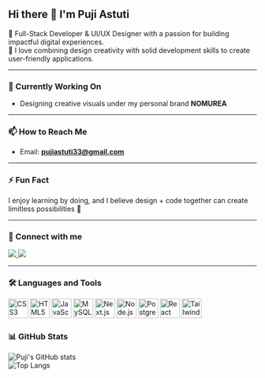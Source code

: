 ## Hi there 👋 I'm Puji Astuti  

🌟 Full-Stack Developer & UI/UX Designer with a passion for building impactful digital experiences.  
🎨 I love combining design creativity with solid development skills to create user-friendly applications.  

---

### 🔭 Currently Working On   
- Designing creative visuals under my personal brand **NOMUREA**  

---

### 📫 How to Reach Me  
- Email: **pujiastuti33@gmail.com**  

---

### ⚡ Fun Fact  
I enjoy learning by doing, and I believe design + code together can create limitless possibilities 🚀  

---

### 🤝 Connect with me  

<a href="https://www.linkedin.com/in/puji-astuti55" target="_blank">
  <img src="https://img.shields.io/badge/LinkedIn-0077B5?style=for-the-badge&logo=linkedin&logoColor=white" />
</a>
<a href="https://discord.com/users/puji6575" target="_blank">
  <img src="https://img.shields.io/badge/Discord-5865F2?style=for-the-badge&logo=discord&logoColor=white" />
</a>

---

### 🛠️ Languages and Tools  

<p align="left">   
  <img src="https://cdn.jsdelivr.net/gh/devicons/devicon/icons/css3/css3-original.svg" alt="CSS3" width="40" height="40"/>  
  <img src="https://cdn.jsdelivr.net/gh/devicons/devicon/icons/html5/html5-original.svg" alt="HTML5" width="40" height="40"/>  
  <img src="https://cdn.jsdelivr.net/gh/devicons/devicon/icons/javascript/javascript-original.svg" alt="JavaScript" width="40" height="40"/>   
  <img src="https://cdn.jsdelivr.net/gh/devicons/devicon/icons/mysql/mysql-original.svg" alt="MySQL" width="40" height="40"/>    
  <img src="https://cdn.jsdelivr.net/gh/devicons/devicon/icons/nextjs/nextjs-original.svg" alt="Next.js" width="40" height="40"/>  
  <img src="https://cdn.jsdelivr.net/gh/devicons/devicon/icons/nodejs/nodejs-original.svg" alt="Node.js" width="40" height="40"/>  
  <img src="https://cdn.jsdelivr.net/gh/devicons/devicon/icons/postgresql/postgresql-original.svg" alt="PostgreSQL" width="40" height="40"/>  
  <img src="https://cdn.jsdelivr.net/gh/devicons/devicon/icons/react/react-original.svg" alt="React" width="40" height="40"/>  
  <img src="https://cdn.jsdelivr.net/gh/devicons/devicon/icons/tailwindcss/tailwindcss-plain.svg" alt="TailwindCSS" width="40" height="40"/>  
</p>


### 📊 GitHub Stats  

![Puji's GitHub stats](https://github-readme-stats.vercel.app/api?username=PujiAstuti33&show_icons=true&theme=default&hide_border=false&count_private=true)  
![Top Langs](https://github-readme-stats.vercel.app/api/top-langs/?username=PujiAstuti33&layout=compact&theme=default&hide_border=false)


